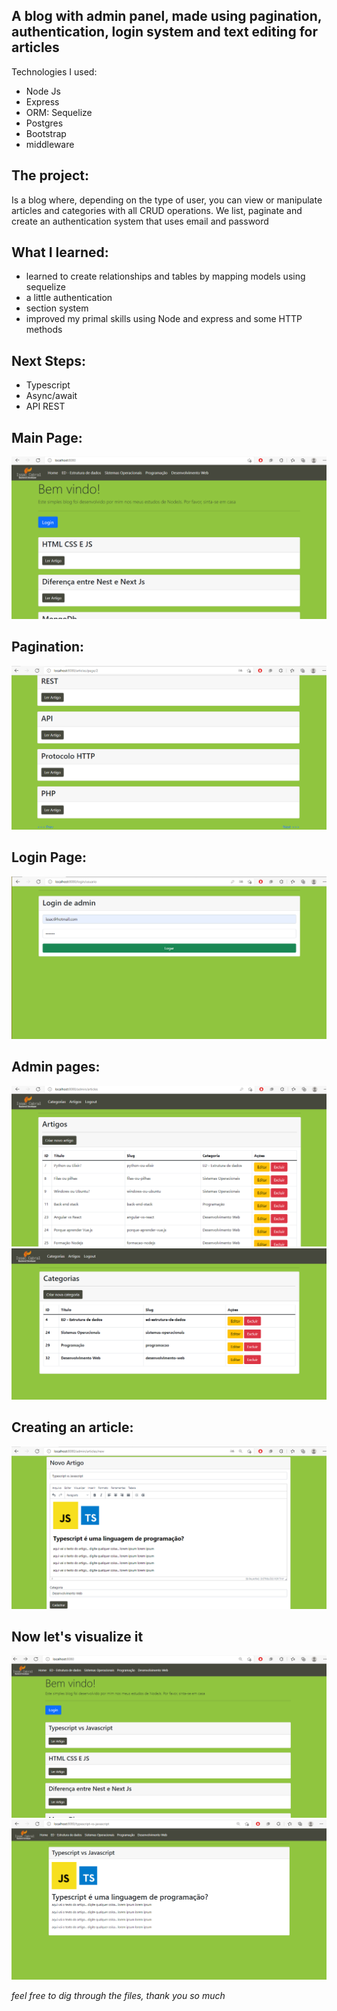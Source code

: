 <h2>A blog with admin panel, made using pagination, authentication, login system and text editing for articles</h2>

Technologies I used:
* Node Js
* Express
* ORM: Sequelize
* Postgres
* Bootstrap
* middleware

<h2>The project:</h2>
Is a blog where, depending on the type of user, you can view or manipulate articles and categories with all CRUD operations. We list, paginate and create an authentication system that uses email and password <br>

<h2>What I learned:</h2>

* learned to create relationships and tables by mapping models using sequelize
* a little authentication
* section system
* improved my primal skills using Node and  express and some HTTP methods

<h2> Next Steps: </h2>

* Typescript
* Async/await
* API REST

<h2>Main Page:</h2>
<img src="./preview/1.png">
<h2>Pagination:</h2>
<img src="./preview/2.png">
<h2>Login Page:</h2>
<img src="./preview/3.png">
<h2>Admin pages:</h2>
<img src="./preview/4.png">
<img src="./preview/5.png">
<h2>Creating an article:</h2>
<img src="./preview/6.png">
<h2>Now let's visualize it</h2>
<img src="./preview/7.png">
<img src="./preview/8.png">

*feel free to dig through the files, thank you so much*
